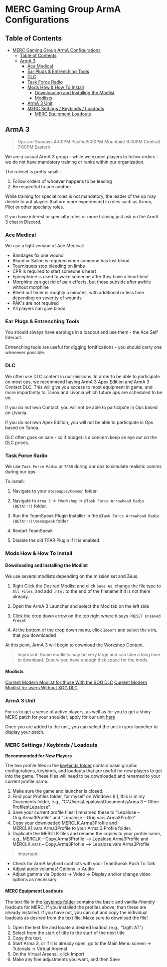 # MERC Gaming Group ArmA Configurations

## Table of Contents

- [MERC Gaming Group ArmA Configurations](#merc-gaming-group-arma-configurations)
  - [Table of Contents](#table-of-contents)
  - [ArmA 3](#arma-3)
    - [Ace Medical](#ace-medical)
    - [Ear Plugs & Entrenching Tools](#ear-plugs--entrenching-tools)
    - [DLC](#dlc)
    - [Task Force Radio](#task-force-radio)
    - [Mods How & How To Install](#mods-how--how-to-install)
      - [Downloading and Installing the Modlist](#downloading-and-installing-the-modlist)
      - [Modlists](#modlists)
    - [ArmA 3 Unit](#arma-3-unit)
    - [MERC Settings / Keybinds / Loadouts](#merc-settings--keybinds--loadouts)
      - [MERC Equipment Loadouts](#merc-equipment-loadouts)

## ArmA 3

>Ops are Sundays 4:00PM Pacific/5:00PM Mountain/ 6:00PM Central/ 7:00PM Eastern

We are a casual ArmA 3 group - while we expect players to follow orders - we do not have mandatory training or ranks within our organization.

The ruleset is pretty small - 

1. Follow orders of whoever happens to be leading
2. Be respectful to one another

While training for special roles is not mandatory, the leader of the op may decide to put players that are more experienced in roles such as Armor, Pilot or other specialty roles.

If you have interest in specialty roles or more training just ask on the ArmA 3 chat in Discord.

### Ace Medical

We use a light version of Ace Medical:

- Bandages fix one wound
- Blood or Saline is required when someone has lost blood
- Tourniquets stop bleeding on limbs
- CPR is required to start someone's heart
- Epinephrine is used to wake someone after they have a heart beat
- Morphine can get rid of pain effects, but those subside after awhile without morphine
- Bleed out timer is roughly 5 minutes, with additional or less time depending on severity of wounds
- PAK's are not required
- All players can give blood

### Ear Plugs & Entrenching Tools

You should always have earplugs in a loadout and use them - the Ace Self Interact.

Entrenching tools are useful for digging fortifications - you should carry one whenever possible.

### DLC

We often use DLC content in our missions. In order to be able to participate on most ops, we recommend having ArmA 3 Apex Edition and ArmA 3 Contact DLC. This will give you access to most equipment in game, and more importantly to Tanoa and Livonia which future ops are scheduled to be on.

If you do not own Contact, you will not be able to participate in Ops based on Livonia.

If you do not own Apex Edition, you will not be able to participate in Ops based on Tanoa.

DLC often goes on sale - so if budget is a concern keep an eye out on the DLC prices.

### Task Force Radio

We use `Task Force Radio` or `TFAR` during our ops to simulate realistic comms during our ops.

To install:

1. Navigate to your `Steamapps/Common` folder.

2. Navigate to `Arma 3` -> `!Workshop` -> `@Task Force Arrowhead Radio (BETA!!!)` folder.

3. Run the TeamSpeak Plugin Installer in the `@Task Force Arrowhead Radio (BETA!!!)\teamspeak` folder

4. Restart TeamSpeak

6. Disable the old TFAR Plugin if it is enabled.

### Mods How & How To Install

#### Downloading and Installing the Modlist
We use several modlists depending on the mission set and Zeus.

1. Right Click the Desired Modlist and click `Save As`, change the file type to `All Files`, and add `.html` to the end of the filename if it is not there already.

2. Open the ArmA 3 Launcher and select the Mod tab on the left side

3. Click the drop down arrow on the top right where it says `PRESET Unsaved Preset`

4. At the bottom of the drop down menu, click `Import` and select the `HTML` that you downloaded

At this point, ArmA 3 will begin to download the Workshop Content.

> Important: Some modlists may be very large and can take a long time to download. Ensure you have enough disk space for the mods.

#### Modlists

[Current Modern Modlist for those With the SOG DLC](https://raw.githubusercontent.com/reapertrx/mercgg-arma/main/modlists/merc_9_0_0.html)
[Current Modern Modlist for users Without SOG DLC](https://raw.githubusercontent.com/reapertrx/mercgg-arma/main/modlists/merc_9_0_0_nspf.html)
### ArmA 3 Unit

For us to get a sense of active players, as well as for you to get a shiny MERC patch for your shoulder, apply for our unit [here](https://units.arma3.com/unit/ps2mercs)

Once you are added to the unit, you can select the unit in your launcher to display your patch.

### MERC Settings / Keybinds / Loadouts

**Recommended for New Players**

The two profile files in the [keybinds folder](https://github.com/reapertrx/mercgg-arma/tree/main/keybinds) contain basic graphic configurations, keybinds, and loadouts that are useful for new players to get into the game. These files will need to be downloaded and renamed to your current profile name.

1. Make sure the game and launcher is closed.
2. Find your Profiles folder, for myself on Windows 8.1, this is in my Documents folder, e.g., “C:\Users\Lepalose\Documents\Arma 3 – Other Profiles\Lepalose”.
3. Save your current profile files!  I renamed these to “Lepalose – Orig.Arma3Profile” and “Lepalose – Orig.vars.Arma3Profile“
4. Copy your downloaded MERCLK.Arma3Profile and MERCLK1.vars.Arma3Profile  to your Arma 3 Profile folder.
5. Duplicate the MERCLK files and rename the copies to your profile name, e.g., MERCLK – Copy.Arma3Profile –> Lepalose.Arma3Profile  and MERCLK.vars – Copy.Arma3Profile –> Lepalose.vars.Arma3Profile

>Important:

- Check for ArmA keybind conflicts with your TeamSpeak Push To Talk
- Adjust audio volumes! Options -> Audio
- Adjust gamma via Options -> Video -> Display and/or change video options as necessary.

#### MERC Equipment Loadouts

The text file in the [keybinds folder](https://github.com/reapertrx/mercgg-arma/tree/main/keybinds) contains the basic and vanilla-friendly loadouts for MERC. If you installed the profiles above, than these are already installed. If you have not, you can cut and copy the individual loadouts as desired from the text file. Make sure to download the file!

1. Open the text file and locate a desired loadout (e.g., “Light AT”)
2. Select from the start of title to the start of the next title
3. Copy this text.
4. Start Arma 3, or if it is already open, go to the Main Menu screen -> Tutorials -> Virtual Arsenal
5. On the Virtual Arsenal, click Import
6. Make any fine adjustments you want, and then Save

